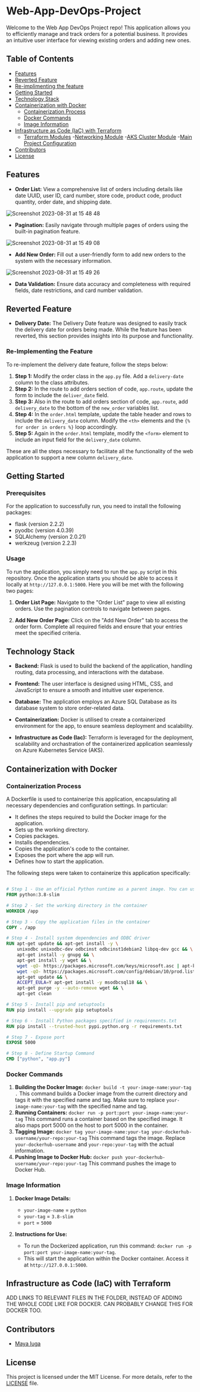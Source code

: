 # Web-App-DevOps-Project

Welcome to the Web App DevOps Project repo! This application allows you to efficiently manage and track orders for a potential business. It provides an intuitive user interface for viewing existing orders and adding new ones.

## Table of Contents

- [Features](#features)
- [Reverted Feature](#reverted-feature)
- [Re-implimenting the feature](#re-implimenting-the-feature)
- [Getting Started](#getting-started)
- [Technology Stack](#technology-stack)
- [Containerization with Docker](#containerization-with-docker)
    - [Containerization Process](#containerization-process)
    - [Docker Commands](#docker-commands)
    - [Image Information](#image-information)
 - [Infrastructure as Code (IaC) with Terraform](infrastructure-as-code-(IaC)-with-Terraform)
    - [Terraform Modules](terraform-modules)
        -[Networking Module](networking-module)
        -[AKS Cluster Module](aks-cluster-module)
      -[Main Project Configuration](main-project-configuration)
- [Contributors](#contributors)
- [License](#license)

## Features

- **Order List:** View a comprehensive list of orders including details like date UUID, user ID, card number, store code, product code, product quantity, order date, and shipping date.
  
![Screenshot 2023-08-31 at 15 48 48](https://github.com/maya-a-iuga/Web-App-DevOps-Project/assets/104773240/3a3bae88-9224-4755-bf62-567beb7bf692)

- **Pagination:** Easily navigate through multiple pages of orders using the built-in pagination feature.
  
![Screenshot 2023-08-31 at 15 49 08](https://github.com/maya-a-iuga/Web-App-DevOps-Project/assets/104773240/d92a045d-b568-4695-b2b9-986874b4ed5a)

- **Add New Order:** Fill out a user-friendly form to add new orders to the system with the necessary information.
  
![Screenshot 2023-08-31 at 15 49 26](https://github.com/maya-a-iuga/Web-App-DevOps-Project/assets/104773240/83236d79-6212-4fc3-afa3-3cee88354b1a)

- **Data Validation:** Ensure data accuracy and completeness with required fields, date restrictions, and card number validation.

## Reverted Feature

- **Delivery Date:** The Delivery Date feature was designed to easily track the delivery date for orders being made. While the feature has been reverted, this section provides insights into its purpose and functionality. 

### Re-Implementing the Feature

To re-implement the delivery date feature, follow the steps below: 

1. **Step 1:** Modify the order class in the `app.py` file. Add a `delivery-date` column to the class attributes.
2. **Step 2:** In the route to add orders section of code, `app.route`, update the form to include the `deliver_date` field.
3. **Step 3:** Also in the route to add orders section of code, `app.route`, add `delivery_date` to the bottom of the `new_order` variables list.
4. **Step 4:** In the `order.html` template, update the table header and rows to include the `delivery_date` column. Modify the `<th>` elements and the `{% for order in orders %}` loop accordingly.
5. **Step 5:** Again in the `order.html` template, modify the `<form>` element to include an input field for the `delivery_date` column.

These are all the steps necessary to facilitate all the functionality of the web application to support a new column `delivery_date`.

## Getting Started

### Prerequisites

For the application to successfully run, you need to install the following packages:

- flask (version 2.2.2)
- pyodbc (version 4.0.39)
- SQLAlchemy (version 2.0.21)
- werkzeug (version 2.2.3)

### Usage

To run the application, you simply need to run the `app.py` script in this repository. Once the application starts you should be able to access it locally at `http://127.0.0.1:5000`. Here you will be met with the following two pages:

1. **Order List Page:** Navigate to the "Order List" page to view all existing orders. Use the pagination controls to navigate between pages.

2. **Add New Order Page:** Click on the "Add New Order" tab to access the order form. Complete all required fields and ensure that your entries meet the specified criteria.

## Technology Stack

- **Backend:** Flask is used to build the backend of the application, handling routing, data processing, and interactions with the database.

- **Frontend:** The user interface is designed using HTML, CSS, and JavaScript to ensure a smooth and intuitive user experience.

- **Database:** The application employs an Azure SQL Database as its database system to store order-related data.

- **Containerization:** Docker is utilised to create a containerized environment for the app, to ensure seamless deployment and scalability.

- **Infrastructure as Code (Iac):** Terraform is leveraged for the deployment, scalability and orchastration of the containerized application seamlessly on Azure Kubernetes Service (AKS). 

## Containerization with Docker

### Containerization Process

A Dockerfile is used to containerize this application, encapsulating all necessary dependencies and configuration settings. In particular: 

- It defines the steps required to build the Docker image for the application.
- Sets up the working directory.
- Copies packages.
- Installs dependencies.
- Copies the application's code to the container.
- Exposes the port where the app will run.
- Defines how to start the application.

The following steps were taken to containerize this application specifically: 

```Dockerfile

# Step 1 - Use an official Python runtime as a parent image. You can use `python:3.8-slim`.
FROM python:3.8-slim

# Step 2 - Set the working directory in the container
WORKDIR /app

# Step 3 - Copy the application files in the container
COPY . /app

# Step 4 - Install system dependencies and ODBC driver
RUN apt-get update && apt-get install -y \
    unixodbc unixodbc-dev odbcinst odbcinst1debian2 libpq-dev gcc && \
    apt-get install -y gnupg && \
    apt-get install -y wget && \
    wget -qO- https://packages.microsoft.com/keys/microsoft.asc | apt-key add - && \
    wget -qO- https://packages.microsoft.com/config/debian/10/prod.list > /etc/apt/sources.list.d/mssql-release.list && \
    apt-get update && \
    ACCEPT_EULA=Y apt-get install -y msodbcsql18 && \
    apt-get purge -y --auto-remove wget && \  
    apt-get clean

# Step 5 - Install pip and setuptools
RUN pip install --upgrade pip setuptools

# Step 6 - Install Python packages specified in requirements.txt
RUN pip install --trusted-host pypi.python.org -r requirements.txt

# Step 7 - Expose port 
EXPOSE 5000

# Step 8 - Define Startup Command
CMD ["python", "app.py"]

```
### Docker Commands

1. **Building the Docker Image:** ``` docker build -t your-image-name:your-tag . ``` This command builds a Docker image from the current directory and tags it with the specified name and tag. Make sure to replace `your-image-name:your-tag` with the specified name and tag. 
2. **Running Containers:** ``` docker run -p port:port your-image-name:your-tag ``` This command runs a container based on the specified image. It also maps port 5000 on the host to port 5000 in the container. 
3. **Tagging Image:** ``` docker tag your-image-name:your-tag your-dockerhub-username/your-repo:your-tag ``` This command tags the image. Replace `your-dockerhub-username` and `your-repo:your-tag` with the actual information.
4. **Pushing Image to Docker Hub:** ``` docker push your-dockerhub-username/your-repo:your-tag ``` This command pushes the image to Docker Hub. 

### Image Information

1. **Docker Image Details:**
     - `your-image-name` = `python`
     - `your-tag` = `3.8-slim`
     - `port` = `5000`

2. **Instructions for Use:**

     - To run the Dockerized application, run this command: `docker run -p port:port your-image-name:your-tag`.
     - This will start the application within the Docker container. Access it at `http://127.0.0.1:5000`.

## Infrastructure as Code (IaC) with Terraform

ADD LINKS TO RELEVANT FILES IN THE FOLDER, INSTEAD OF ADDING THE WHOLE CODE LIKE FOR DOCKER. CAN PROBABLY CHANGE THIS FOR DOCKER TOO. 



## Contributors 

- [Maya Iuga]([https://github.com/yourusername](https://github.com/maya-a-iuga))

## License

This project is licensed under the MIT License. For more details, refer to the [LICENSE](LICENSE) file.
